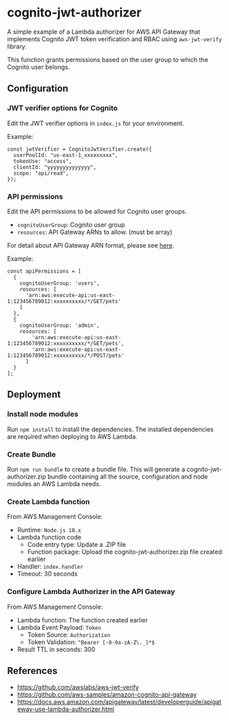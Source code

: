 # cognito-jwt-authorizer

A simple example of a Lambda authorizer for AWS API Gateway that implements Cognito JWT token verification and RBAC using `aws-jwt-verify` library.

This function grants permissions based on the user group to which the Cognito user belongs.

## Configuration
### JWT verifier options for Cognito
Edit the JWT verifier options in `index.js` for your environment.

Example:
```
const jwtVerifier = CognitoJwtVerifier.create({
  userPoolId: "us-east-1_xxxxxxxxx",
  tokenUse: "access",
  clientId: "yyyyyyyyyyyyyy",
  scope: "api/read",
});
```

### API permissions
Edit the API permissions to be allowed for Cognito user groups. 
- `cognitoUserGroup`: Cognito user group
- `resources`: API Gateway ARNs to allow. (must be array)

For detail about API Gateway ARN format, please see [here](https://docs.aws.amazon.com/apigateway/latest/developerguide/api-gateway-control-access-using-iam-policies-to-invoke-api.html#api-gateway-calling-api-permissions "Control access for invoking an API - Amazon API Gateway").

Example:
```
const apiPermissions = [
  {
    cognitoUserGroup: 'users',
    resources: [
      'arn:aws:execute-api:us-east-1:123456789012:xxxxxxxxxx/*/GET/pets'
    ]
  },
  {
    cognitoUserGroup: 'admin',
    resources: [
        'arn:aws:execute-api:us-east-1:123456789012:xxxxxxxxxx/*/GET/pets',
        'arn:aws:execute-api:us-east-1:123456789012:xxxxxxxxxx/*/POST/pets'
      ]
  }
];
```

## Deployment
### Install node modules
Run `npm install` to install the dependencies. The installed dependencies are required when deploying to AWS Lambda.

### Create Bundle
Run `npm run bundle` to create a bundle file.
This will generate a cognito-jwt-authorizer.zip bundle containing all the source, configuration and node modules an AWS Lambda needs.

### Create Lambda function
From AWS Management Console:
- Runtime: `Node.js 18.x`
- Lambda function code
  - Code entry type: Update a .ZIP file
  - Function package: Upload the cognito-jwt-authorizer.zip file created earlier
- Handler: `index.handler`
- Timeout: 30 seconds

### Configure Lambda Authorizer in the API Gateway
From AWS Management Console:
- Lambda function: The function created earlier
- Lambda Event Payload: `Token`
  - Token Source: `Authorization`
  - Token Validation: `^Bearer [-0-9a-zA-Z\._]*$`
- Result TTL in seconds: 300

## References
- https://github.com/awslabs/aws-jwt-verify
- https://github.com/aws-samples/amazon-cognito-api-gateway
- https://docs.aws.amazon.com/apigateway/latest/developerguide/apigateway-use-lambda-authorizer.html
